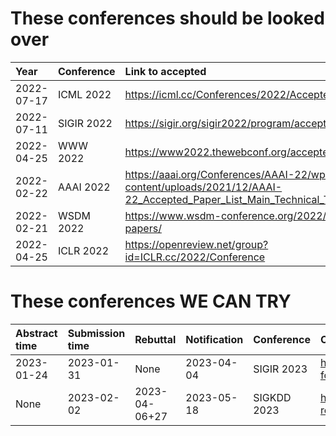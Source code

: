 # These conferences should be looked over


| Year       | Conference | Link to accepted                                                                                                       | Status   |
|:-----------|:-----------|:-----------------------------------------------------------------------------------------------------------------------|:---------|
| 2022-07-17 | ICML 2022  | <https://icml.cc/Conferences/2022/AcceptedPapersInitial>                                                               | Waitting |
| 2022-07-11 | SIGIR 2022 | <https://sigir.org/sigir2022/program/accepted/>                                                                        | Waitting |
| 2022-04-25 | WWW 2022   | <https://www2022.thewebconf.org/accepted-papers/>                                                                      | Waitting |
| 2022-02-22 | AAAI 2022  | <https://aaai.org/Conferences/AAAI-22/wp-content/uploads/2021/12/AAAI-22_Accepted_Paper_List_Main_Technical_Track.pdf> | Waitting |
| 2022-02-21 | WSDM 2022  | <https://www.wsdm-conference.org/2022/accepted-papers/>                                                                | Waitting |
| 2022-04-25 | ICLR 2022  | <https://openreview.net/group?id=ICLR.cc/2022/Conference>                                                              | Waitting |

# These conferences WE CAN TRY

| Abstract time | Submission time | Rebuttal      | Notification | Conference  | Call                                                        | others |
|:--------------|:----------------|:--------------|:-------------|:------------|:------------------------------------------------------------|:-------|
| 2023-01-24    | 2023-01-31      | None          | 2023-04-04   | SIGIR 2023  | <https://sigir.org/sigir2023/submit/call-for-full-papers/>  | NONE|
| None          | 2023-02-02      | 2023-04-06+27 | 2023-05-18   | SIGKDD 2023 | <https://kdd.org/kdd2023/call-for-research-track-papers/>   | NONE|